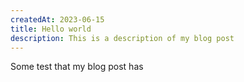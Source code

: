 ```yaml
---
createdAt: 2023-06-15
title: Hello world
description: This is a description of my blog post
---
```

S﻿ome test that my blog post has
